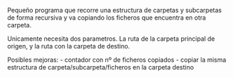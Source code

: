 Pequeño programa que recorre una estructura de carpetas y subcarpetas de forma recursiva y va copiando los ficheros que encuentra en otra carpeta.

Unicamente necesita dos parametros. La ruta de la carpeta principal de origen, y la ruta con la carpeta de destino.


Posibles mejoras:
    - contador con nº de ficheros copiados
    - copiar la misma estructura de carpeta/subcarpeta/ficheros en la carpeta destino